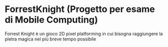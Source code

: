 # ForrestKnight (Progetto per esame di Mobile Computing)
Forrest Knight è un gioco 2D pixel platforming in cui bisogna raggiungere la pietra magica nel più breve tempo possibile

